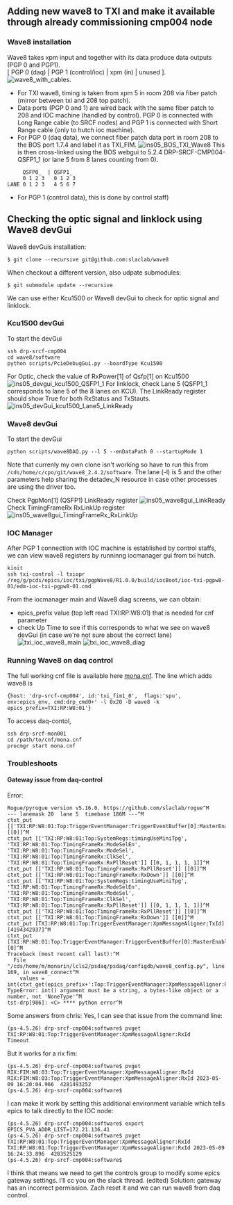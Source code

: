## Adding new wave8 to TXI and make it available through already commissioning cmp004 node 
### Wave8 installation 
Wave8 takes xpm input and together with its data produce data outputs (PGP 0 and PGP1).  
[ PGP 0 (daq) | PGP 1 (control/ioc) | xpm (in) | unused ].  
![wave8_with_cables](/psdaq/images/wave8_with_cables.png). 
* For TXI wave8, timing is taken from xpm 5 in room 208 via fiber patch (mirror between txi and 208 top patch). 
* Data ports (PGP 0 and 1) are wired back with the same fiber patch to 208 and IOC machine (handled by control). PGP 0 is connected with Long Range cable (to SRCF nodes) and PGP 1 is connected with Short Range cable (only to hutch ioc machine).   
* For PGP 0 (daq data), we connect fiber patch data port in room 208 to the BOS port 1.7.4 and label it as TXI_FIM. 
![ins05_BOS_TXI_Wave8](/psdaq/images/ins05_BOS_TXI_Wave8.png)
This is then cross-linked using the BOS webgui to 5.2.4 DRP-SRCF-CMP004-QSFP1_1 (or lane 5 from 8 lanes counting from 0).
```
     QSFP0_  | QSFP1_
     0 1 2 3   0 1 2 3
LANE 0 1 2 3   4 5 6 7
```
* For PGP 1 (control data), this is done by control staff)

## Checking the optic signal and linklock using Wave8 devGui
Wave8 devGuis installation:
```
$ git clone --recursive git@github.com:slaclab/wave8
```
When checkout a different version, also udpate submodules:
```
$ git submodule update --recursive
```
We can use either Kcu1500 or Wave8 devGui to check for optic signal and linklock.
### Kcu1500 devGui
To start the devGui
```
ssh drp-srcf-cmp004
cd wave8/software
python scripts/PcieDebugGui.py --boardType Kcu1500
```
For Optic, check the value of RxPower[1] of Qsfp[1] on Kcu1500
![ins05_devgui_kcu1500_QSFP1_1](/psdaq/images/ins05_devgui_kcu1500_QSFP1_1.png)
For linklock, check Lane 5 (QSFP1_1 corresponds to lane 5 of the 8 lanes on KCU). 
The LinkReady register should show True for both RxStatus and TxStauts. 
![ins05_devGui_kcu1500_Lane5_LinkReady](/psdaq/images/ins05_devGui_kcu1500_Lane5_LinkReady.png)
### Wave8 devGui
To start the devGui
```
python scripts/wave8DAQ.py --l 5 --enDataPath 0 --startupMode 1
```
Note that currenly my own clone isn't working so have to run this from `/cds/home/c/cpo/git/wave8_2.4.2/software`. The lane (-l) is 5 and the other parameters help sharing the detadev_N resource in case other processes are using the driver too.

Check PgpMon[1] (QSFP1) LinkReady register
![ins05_wave8gui_LinkReady](/psdaq/images/ins05_wave8gui_LinkReady.png)
Check TimingFrameRx RxLinkUp register
![ins05_wave8gui_TimingFrameRx_RxLinkUp](/psdaq/images/ins05_wave8gui_TimingFrameRx_RxLinkUp.png)
### IOC Manager
After PGP 1 connection with IOC machine is established by control staffs, we can view wave8 registers by runninng iocmanager gui from txi hutch.
```
kinit
ssh txi-control -l txiopr
/reg/g/pcds/epics/ioc/txi/pgpWave8/R1.0.0/build/iocBoot/ioc-txi-pgpw8-01/edm-ioc-txi-pgpw8-01.cmd
```
From the iocmanager main and Wave8 diag screens, we can obtain:
* epics_prefix value (top left read TXI:RP:W8:01) that is needed for cnf parameter
* check Up Time to see if this corresponds to what we see on wave8 devGui (in case we're not sure about the correct lane)
![txi_ioc_wave8_main](/psdaq/images/txi_ioc_wave8_main.png)
![txi_ioc_wave8_diag](/psdaq/images/txi_ioc_wave8_diag.png)
### Running Wave8 on daq control
The full working cnf file is available here [mona.cnf](https://github.com/slac-lcls/lcls2/blob/dd2850ab95602c3ce772197e74cc0d85cbf30c5a/psdaq/psdaq/cnf/mona.cnf). The line which adds wave8 is
```
{host: 'drp-srcf-cmp004', id:'txi_fim1_0',  flags:'spu', env:epics_env, cmd:drp_cmd0+' -l 0x20 -D wave8 -k epics_prefix=TXI:RP:W8:01'}
```
To access daq-contol,
```
ssh drp-srcf-mon001
cd /path/to/cnf/mona.cnf
procmgr start mona.cnf
```
### Troubleshoots
#### Gateway issue from daq-control
Error:
```
Rogue/pyrogue version v5.16.0. https://github.com/slaclab/rogue^M
--- lanemask 20  lane 5  timebase 186M ---^M
ctxt_put [['TXI:RP:W8:01:Top:TriggerEventManager:TriggerEventBuffer[0]:MasterEnable']] [[0]]^M
ctxt_put [['TXI:RP:W8:01:Top:SystemRegs:timingUseMiniTpg', 'TXI:RP:W8:01:Top:TimingFrameRx:ModeSelEn', 'TXI:RP:W8:01:Top:TimingFrameRx:ModeSel', 'TXI:RP:W8:01:Top:TimingFrameRx:ClkSel', 'TXI:RP:W8:01:Top:TimingFrameRx:RxPllReset']] [[0, 1, 1, 1, 1]]^M
ctxt_put [['TXI:RP:W8:01:Top:TimingFrameRx:RxPllReset']] [[0]]^M
ctxt_put [['TXI:RP:W8:01:Top:TimingFrameRx:RxDown']] [[0]]^M
ctxt_put [['TXI:RP:W8:01:Top:SystemRegs:timingUseMiniTpg', 'TXI:RP:W8:01:Top:TimingFrameRx:ModeSelEn', 'TXI:RP:W8:01:Top:TimingFrameRx:ModeSel', 'TXI:RP:W8:01:Top:TimingFrameRx:ClkSel', 'TXI:RP:W8:01:Top:TimingFrameRx:RxPllReset']] [[0, 1, 1, 1, 1]]^M
ctxt_put [['TXI:RP:W8:01:Top:TimingFrameRx:RxPllReset']] [[0]]^M
ctxt_put [['TXI:RP:W8:01:Top:TimingFrameRx:RxDown']] [[0]]^M
ctxt_put [TXI:RP:W8:01:Top:TriggerEventManager:XpmMessageAligner:TxId] [4194342937]^M
ctxt_put [TXI:RP:W8:01:Top:TriggerEventManager:TriggerEventBuffer[0]:MasterEnable] [0]^M
Traceback (most recent call last):^M
  File "/cds/home/m/monarin/lcls2/psdaq/psdaq/configdb/wave8_config.py", line 169, in wave8_connect^M
    values = int(ctxt_get(epics_prefix+':Top:TriggerEventManager:XpmMessageAligner:RxId'))^M
TypeError: int() argument must be a string, a bytes-like object or a number, not 'NoneType'^M
tst-drp[986]: <C> **** python error^M
```
Some answers from chris:
Yes, I can see that issue from the command line:
```
(ps-4.5.26) drp-srcf-cmp004:software$ pvget TXI:RP:W8:01:Top:TriggerEventManager:XpmMessageAligner:RxId
Timeout
```
But it works for a rix fim:
```
(ps-4.5.26) drp-srcf-cmp004:software$ pvget RIX:FIM:W8:03:Top:TriggerEventManager:XpmMessageAligner:RxId
RIX:FIM:W8:03:Top:TriggerEventManager:XpmMessageAligner:RxId 2023-05-09 16:20:04.966  4281493252 
(ps-4.5.26) drp-srcf-cmp004:software$ 
```
I can make it work by setting this additional environment variable which tells epics to talk directly to the IOC node:
```
(ps-4.5.26) drp-srcf-cmp004:software$ export EPICS_PVA_ADDR_LIST=172.21.136.41
(ps-4.5.26) drp-srcf-cmp004:software$ pvget TXI:RP:W8:01:Top:TriggerEventManager:XpmMessageAligner:RxId
TXI:RP:W8:01:Top:TriggerEventManager:XpmMessageAligner:RxId 2023-05-09 16:24:33.896  4283525129 
(ps-4.5.26) drp-srcf-cmp004:software$ 
```
I think that means we need to get the controls group to modify some epics gateway settings.  I’ll cc you on the slack thread. (edited) 
Solution: gateway has an incorrect permission. Zach reset it and we can run wave8 from daq control.
